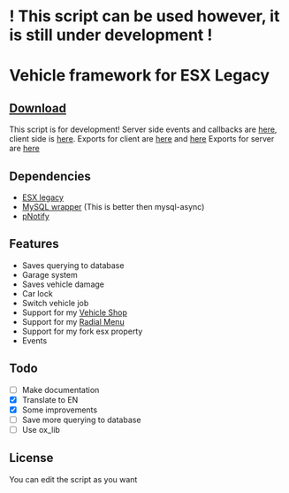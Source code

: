 # ! This script can be used however, it is still under development !
# Vehicle framework for ESX Legacy
## [Download](/releases/latest)

This script is for development!
Server side events and callbacks are [here](./server/events.lua), client side is [here](./client/events.lua).
Exports for client are [here](./client/utils.lua) and [here](./client/functions.lua)
Exports for server are [here](./server/functions.lua)

## Dependencies
- [ESX legacy](https://github.com/esx-framework/esx-legacy)
- [MySQL wrapper](https://forum.cfx.re/t/standalone-oxmysql-lightweight-mysql-wrapper/4755120) (This is better then mysql-async)
- [pNotify](https://github.com/Nick78111/pNotify)

## Features
- Saves querying to database
- Garage system
- Saves vehicle damage
- Car lock
- Switch vehicle job
- Support for my [Vehicle Shop](https://github.com/GaluzaCZ/glz_vehicleshop)
- Support for my [Radial Menu](https://github.com/GaluzaCZ/glz_radialmenu)
- Support for my fork esx property
- Events

## Todo
- [ ] Make documentation
- [x] Translate to EN
- [x] Some improvements
- [ ] Save more querying to database
- [ ] Use ox_lib

## License
You can edit the script as you want
